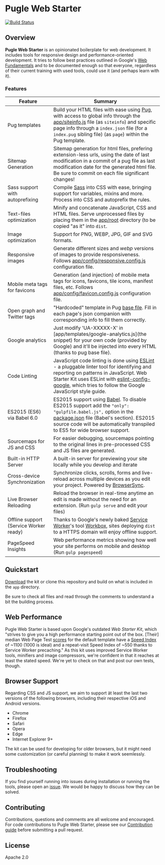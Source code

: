 # Pugle Web Starter

[![Build Status](https://travis-ci.org/MathiasSM/Pugle-Web-Starter.svg?branch=master)](https://travis-ci.org/MathiasSM/Pugle-Web-Starter)

## Overview

**Pugle Web Starter** is an opinionated boilerplate for web development. It includes tools for responsive design and performance-oriented development. It tries to follow best practices outlined in Google's [Web Fundamentals](https://developers.google.com/web/fundamentals/) and to be documented enough so that everyone, regardless of their current training with used tools, could use it (and perhaps learn with it).  

### Features

| Feature                                | Summary                                                                                                                                                                                                                                                     |
|----------------------------------------|-------------------------------------------------------------------------------------------------------------------------------------------------------------------------------------------------------------------------------------------------------------|
| Pug templates                          | Build your HTML files with ease using [Pug](http://pugjs.org/), with access to global info through the [app/siteinfo.js](app/siteinfo.js) file (as `siteinfo`) and specific page info through a `index.json` file (for a `index.pug` sibling file) (as `page`) within the Pug template.|
| Sitemap Generation                     | Sitemap generation for html files, prefering extension-less urls, using the date of last modification in a commit of a pug file as last modification date for the generated html file. Be sure to commit on each file significant changes!
| Sass support with autoprefixing        | Compile [Sass](http://sass-lang.com/) into CSS with ease, bringing support for variables, mixins and more. Process into CSS and autoprefix the rules.|
| Text-files optimization                | Minify and concatenate JavaScript, CSS and HTML files. Serve unprocessed files by placing them in the [app/root](app/root) directory (to be copied "as it" into `dist`.|
| Image optimization                     | Support for PNG, WEBP, JPG, GIF and SVG formats.|
| Responsive images                      | Generate different sizes and _webp_ versions of images to provide responsiveness. Follows [app/config/responsive.config.js](app/config/responsive.config.js) configuration file.|
| Mobile meta tags for favicons          | Generation (and injection) of mobile meta tags for icons, favicons, tile icons, manifest files, etc. Follows [app/config/favicon.config.js](app/config/favicon.config.js) configuration file.|
| Open graph and Twitter tags            | "Hardcoded" template in Pug [base file](app/templates/base.pug). Fill in each page's json companion with corresponding info to fill them correctly.|
| Google analytics                       | Just modify 'UA-XXXXX-X' in [app/templates/google-analytics.js](the snippet) for your own code (provided by Google) and it'll be injected into every HTML (thanks to pug base file).|
| Code Linting                           | JavaScript code linting is done using [ESLint](http://eslint.org) - a pluggable linter tool for identifying and reporting on patterns in JavaScript. Web Starter Kit uses ESLint with [eslint-config-google](https://github.com/google/eslint-config-google), which tries to follow the Google JavaScript style guide.|
| ES2015 (ES6) via Babel 6.0             | ES2015 support using [Babel](https://babeljs.io/). To disable ES2015 support add the  `"only": "gulpfile.babel.js",` option in the [package.json](package.json) file (Babel's section). ES2015 source code will be automatically transpiled to ES5 for wide browser support.  |
| Sourcemaps for JS and CSS              | For easier debugging, sourcemaps pointing to the original lines in pre-processed CSS and JS files are generated.|
| Built-in HTTP Server                   | A built-in server for previewing your site locally while you develop and iterate                                                                                                                                                                            |
| Cross-device Synchronization           | Synchronize clicks, scrolls, forms and live-reload across multiple devices as you edit your project. Powered by [BrowserSync](http://browsersync.io).                       |
| Live Browser Reloading                 | Reload the browser in real-time anytime an edit is made without the need for an extension. (Run `gulp serve` and edit your files)                                                                                                                           |
| Offline support (Service Worker ready) | Thanks to Google's newly baked [Service Worker](https://developers.google.com/web/fundamentals/getting-started/primers/service-workers)'s tool [Workbox](https://developers.google.com/web/tools/workbox/), sites deploying `dist` to a HTTPS domain will enjoy offline support.|
| PageSpeed Insights                     | Web performance metrics showing how well your site performs on mobile and desktop (Run `gulp pagespeed`)                                                                                                                                                    |

## Quickstart

[Download](https://github.com/MathiasSM/puggle-web-starter/releases/latest) the kit or clone this repository and build on what is included in the `app` directory.

Be sure to check all files and read through the comments to understand a bit the building process.

## Web Performance

Pugle Web Starter is based upon Google's outdated _Web Starter Kit_, which "strives to give you a high performance starting point out of the box. [Their] median Web Page Test [scores](http://www.webpagetest.org/result/151201_VW_XYC/) for the default template have a [Speed Index](https://sites.google.com/a/webpagetest.org/docs/using-webpagetest/metrics/speed-index) of ~1100 (1000 is ideal) and a repeat-visit Speed Index of ~550 thanks to Service Worker precaching." As this kit uses improved Service Worker tools, minifiers and image compressors, we're confident in that it reaches at least the stated speed. We're yet to check on that and post our own tests, though.

## Browser Support

Regarding CSS and JS support, we aim to support ät least the last two versions of the following browsers, including their respective iOS and Android versions.

* Chrome
* Firefox
* Safari
* Opera
* Edge
* Internet Explorer 9+

The kit can be used for developing for older browsers, but it might need some customization (or careful planning) to make it work seemlessly.

## Troubleshooting

If you find yourself running into issues during installation or running the tools, please open an [issue](https://github.com/MathiasSM/pugle-web-starter/issues). We would be happy to discuss how they can be solved.

<!--- ## Docs and Recipes

* [File Appendix](https://github.com/google/web-starter-kit/blob/master/docs/file-appendix.md) - What do the different files here do?
* [Using Material Design Lite's Sass](https://github.com/google/web-starter-kit/blob/master/docs/mdl-sass.md) - how to get MDL's Sass working with WSK
* [Deployment guides](https://github.com/google/web-starter-kit/blob/master/docs/deploy.md) - available for Firebase, Google App Engine and other services.
* [Gulp recipes](https://github.com/gulpjs/gulp/tree/master/docs/recipes) - the official Gulp recipes directory includes a comprehensive list of guides for different workflows you can add to your project. --->

## Contributing

Contributions, questions and comments are all welcome and encouraged. For code contributions to Pugle Web Starter, please see our [Contribution guide](CONTRIBUTING.md) before submitting a pull request. 

## License

Apache 2.0
